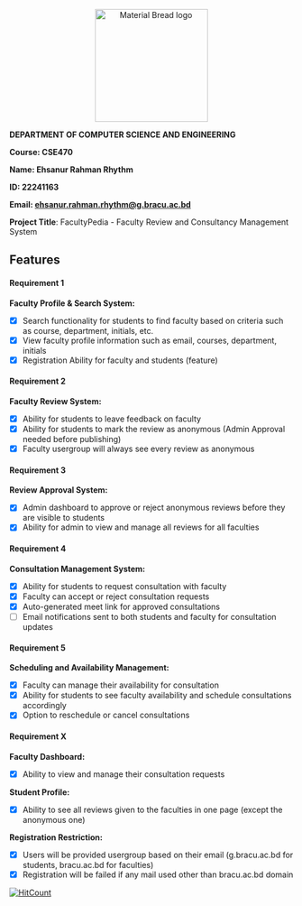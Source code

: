 <p align="center" style="margin-bottom: 0px !important;">
    <img width="200"
        src="https://upload.wikimedia.org/wikipedia/commons/thumb/1/1a/Brac_University_Logo.png/432px-Brac_University_Logo.png"
        alt="Material Bread logo" align="center">
</p>

**DEPARTMENT OF COMPUTER SCIENCE AND ENGINEERING**

**Course: CSE470**

**Name: Ehsanur Rahman Rhythm**

**ID: 22241163**

**Email: ehsanur.rahman.rhythm@g.bracu.ac.bd**

**Project Title**: FacultyPedia - Faculty Review and Consultancy Management System

## Features

#### Requirement 1

**Faculty Profile & Search System:**

- [x] Search functionality for students to find faculty based on criteria such as course, department, initials, etc.
- [x] View faculty profile information such as email, courses, department, initials
- [x] Registration Ability for faculty and students (feature)

#### Requirement 2

**Faculty Review System:**

- [x] Ability for students to leave feedback on faculty
- [x] Ability for students to mark the review as anonymous (Admin Approval needed before publishing)
- [x] Faculty usergroup will always see every review as anonymous

#### Requirement 3

**Review Approval System:**

- [x] Admin dashboard to approve or reject anonymous reviews before they are visible to students
- [x] Ability for admin to view and manage all reviews for all faculties

#### Requirement 4

**Consultation Management System:**

- [x] Ability for students to request consultation with faculty
- [x] Faculty can accept or reject consultation requests
- [x] Auto-generated meet link for approved consultations
- [ ] Email notifications sent to both students and faculty for consultation updates

#### Requirement 5

**Scheduling and Availability Management:**

- [x] Faculty can manage their availability for consultation
- [x] Ability for students to see faculty availability and schedule consultations accordingly
- [x] Option to reschedule or cancel consultations

#### Requirement X

**Faculty Dashboard:**

- [x] Ability to view and manage their consultation requests

**Student Profile:**

- [x] Ability to see all reviews given to the faculties in one page (except the anonymous one)

**Registration Restriction:**

- [x] Users will be provided usergroup based on their email (g.bracu.ac.bd for students, bracu.ac.bd for faculties)
- [x] Registration will be failed if any mail used other than bracu.ac.bd domain

[![HitCount](https://hits.dwyl.com/errhythm/CSE470.svg?style=flat-square&show=unique)](http://hits.dwyl.com/errhythm/CSE470)
